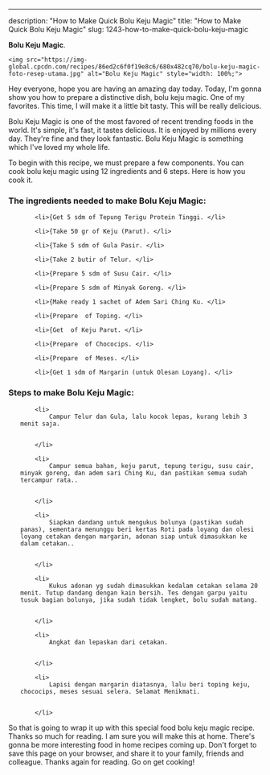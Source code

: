 ---
description: "How to Make Quick Bolu Keju Magic"
title: "How to Make Quick Bolu Keju Magic"
slug: 1243-how-to-make-quick-bolu-keju-magic

<p>
	<strong>Bolu Keju Magic</strong>. 
	
</p>
<p>
	
	<img src="https://img-global.cpcdn.com/recipes/86ed2c6f0f19e8c6/680x482cq70/bolu-keju-magic-foto-resep-utama.jpg" alt="Bolu Keju Magic" style="width: 100%;">
	
	
</p>
<p>
	Hey everyone, hope you are having an amazing day today. Today, I'm gonna show you how to prepare a distinctive dish, bolu keju magic. One of my favorites. This time, I will make it a little bit tasty. This will be really delicious.
</p>
	
<p>
	
</p>
<p>
	Bolu Keju Magic is one of the most favored of recent trending foods in the world. It's simple, it's fast, it tastes delicious. It is enjoyed by millions every day. They're fine and they look fantastic. Bolu Keju Magic is something which I've loved my whole life.
</p>

<p>
To begin with this recipe, we must prepare a few components. You can cook bolu keju magic using 12 ingredients and 6 steps. Here is how you cook it.
</p>

<h3>The ingredients needed to make Bolu Keju Magic:</h3>

<ol>
	
		<li>{Get 5 sdm of Tepung Terigu Protein Tinggi. </li>
	
		<li>{Take 50 gr of Keju (Parut). </li>
	
		<li>{Take 5 sdm of Gula Pasir. </li>
	
		<li>{Take 2 butir of Telur. </li>
	
		<li>{Prepare 5 sdm of Susu Cair. </li>
	
		<li>{Prepare 5 sdm of Minyak Goreng. </li>
	
		<li>{Make ready 1 sachet of Adem Sari Ching Ku. </li>
	
		<li>{Prepare  of Toping. </li>
	
		<li>{Get  of Keju Parut. </li>
	
		<li>{Prepare  of Chococips. </li>
	
		<li>{Prepare  of Meses. </li>
	
		<li>{Get 1 sdm of Margarin (untuk Olesan Loyang). </li>
	
</ol>
<p>
	
</p>

<h3>Steps to make Bolu Keju Magic:</h3>

<ol>
	
		<li>
			Campur Telur dan Gula, lalu kocok lepas, kurang lebih 3 menit saja.
			
			
		</li>
	
		<li>
			Campur semua bahan, keju parut, tepung terigu, susu cair, minyak goreng, dan adem sari Ching Ku, dan pastikan semua sudah tercampur rata..
			
			
		</li>
	
		<li>
			Siapkan dandang untuk mengukus bolunya (pastikan sudah panas), sementara menunggu beri kertas Roti pada loyang dan olesi loyang cetakan dengan margarin, adonan siap untuk dimasukkan ke dalam cetakan..
			
			
		</li>
	
		<li>
			Kukus adonan yg sudah dimasukkan kedalam cetakan selama 20 menit. Tutup dandang dengan kain bersih. Tes dengan garpu yaitu tusuk bagian bolunya, jika sudah tidak lengket, bolu sudah matang.
			
			
		</li>
	
		<li>
			Angkat dan lepaskan dari cetakan.
			
			
		</li>
	
		<li>
			Lapisi dengan margarin diatasnya, lalu beri toping keju, chococips, meses sesuai selera. Selamat Menikmati.
			
			
		</li>
	
</ol>

<p>
	
</p>

<p>
	So that is going to wrap it up with this special food bolu keju magic recipe. Thanks so much for reading. I am sure you will make this at home. There's gonna be more interesting food in home recipes coming up. Don't forget to save this page on your browser, and share it to your family, friends and colleague. Thanks again for reading. Go on get cooking!
</p>
